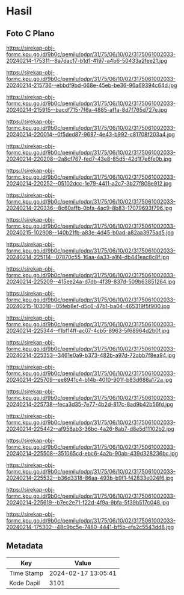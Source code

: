 # Hasil

## Foto C Plano

https://sirekap-obj-formc.kpu.go.id/9b0c/pemilu/pdpr/31/75/06/10/02/3175061002033-20240214-175311--8a7dac17-b1d1-4197-a4b6-50433a2fee21.jpg

https://sirekap-obj-formc.kpu.go.id/9b0c/pemilu/pdpr/31/75/06/10/02/3175061002033-20240214-215736--ebbdf9bd-668e-45eb-be36-96a69394c64d.jpg

https://sirekap-obj-formc.kpu.go.id/9b0c/pemilu/pdpr/31/75/06/10/02/3175061002033-20240214-215915--bacdf715-7f6a-4885-af1a-8d7f765d727e.jpg

https://sirekap-obj-formc.kpu.go.id/9b0c/pemilu/pdpr/31/75/06/10/02/3175061002033-20240214-220014--0f5ded87-9687-4e43-b992-c81708f203a4.jpg

https://sirekap-obj-formc.kpu.go.id/9b0c/pemilu/pdpr/31/75/06/10/02/3175061002033-20240214-220208--2a8cf767-fed7-43e8-85d5-42d1f7e6fe0b.jpg

https://sirekap-obj-formc.kpu.go.id/9b0c/pemilu/pdpr/31/75/06/10/02/3175061002033-20240214-220252--05102dcc-1e79-4411-a2c7-3b27f809e912.jpg

https://sirekap-obj-formc.kpu.go.id/9b0c/pemilu/pdpr/31/75/06/10/02/3175061002033-20240214-220336--8c60affb-0bfa-4ac9-8b83-17079693f796.jpg

https://sirekap-obj-formc.kpu.go.id/9b0c/pemilu/pdpr/31/75/06/10/02/3175061002033-20240215-102908--140b21fb-a83e-4d45-b0ad-a82aa3975ad5.jpg

https://sirekap-obj-formc.kpu.go.id/9b0c/pemilu/pdpr/31/75/06/10/02/3175061002033-20240214-225114--07870c55-16aa-4a33-a1f4-db441eac8c8f.jpg

https://sirekap-obj-formc.kpu.go.id/9b0c/pemilu/pdpr/31/75/06/10/02/3175061002033-20240214-225209--415ee24a-d7db-4f39-837d-509b63851264.jpg

https://sirekap-obj-formc.kpu.go.id/9b0c/pemilu/pdpr/31/75/06/10/02/3175061002033-20240215-103018--05feb8ef-d5c6-47b1-ba04-465319f5f900.jpg

https://sirekap-obj-formc.kpu.go.id/9b0c/pemilu/pdpr/31/75/06/10/02/3175061002033-20240214-225344--f1bf14ff-ac07-4cb5-8963-5f68964d2b0f.jpg

https://sirekap-obj-formc.kpu.go.id/9b0c/pemilu/pdpr/31/75/06/10/02/3175061002033-20240214-225353--3461e0a9-b373-482b-a97d-72abb7f8ea94.jpg

https://sirekap-obj-formc.kpu.go.id/9b0c/pemilu/pdpr/31/75/06/10/02/3175061002033-20240214-225709--ee8941c4-b14b-4010-901f-b83d688a172a.jpg

https://sirekap-obj-formc.kpu.go.id/9b0c/pemilu/pdpr/31/75/06/10/02/3175061002033-20240214-225738--feca3d35-7e77-4b2d-817c-8ad9b42b56fd.jpg

https://sirekap-obj-formc.kpu.go.id/9b0c/pemilu/pdpr/31/75/06/10/02/3175061002033-20240214-225442--af956ab3-36bc-4a26-8ab7-d8e5d11102b2.jpg

https://sirekap-obj-formc.kpu.go.id/9b0c/pemilu/pdpr/31/75/06/10/02/3175061002033-20240214-225508--351065cd-ebc6-4a2b-90ab-439d328236bc.jpg

https://sirekap-obj-formc.kpu.go.id/9b0c/pemilu/pdpr/31/75/06/10/02/3175061002033-20240214-225532--b36d3318-86aa-493b-b9f1-f42833e024f6.jpg

https://sirekap-obj-formc.kpu.go.id/9b0c/pemilu/pdpr/31/75/06/10/02/3175061002033-20240214-225619--b7ec2e71-f22d-4f9a-9bfa-5f39b517c048.jpg

https://sirekap-obj-formc.kpu.go.id/9b0c/pemilu/pdpr/31/75/06/10/02/3175061002033-20240214-175302--48c9bc5e-7480-4441-bf5b-efa2c5543dd8.jpg


## Metadata

| Key        | Value               |
| ---------- | ------------------- |
| Time Stamp | 2024-02-17 13:05:41 |
| Kode Dapil | 3101                |



